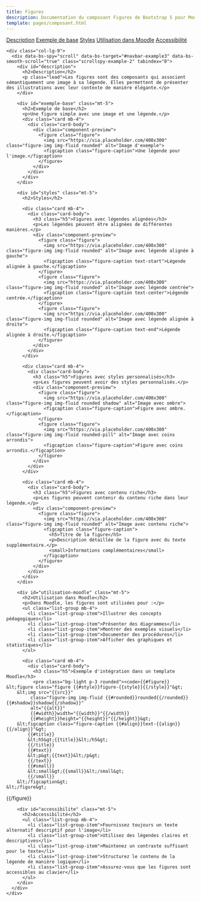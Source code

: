 ```yaml
---
title: Figures
description: Documentation du composant Figures de Bootstrap 5 pour Moodle
template: pages/composant.html
---
```


<div class="container py-4">
  <div class="row">
    <div class="col-lg-3">
      <nav id="navbar-example3" class="h-100 flex-column align-items-stretch pe-4 border-end">
        <nav class="nav nav-pills flex-column">
          <a class="nav-link" href="#description">Description</a>
          <a class="nav-link" href="#exemple-base">Exemple de base</a>
          <a class="nav-link" href="#styles">Styles</a>
          <a class="nav-link" href="#utilisation-moodle">Utilisation dans Moodle</a>
          <a class="nav-link" href="#accessibilite">Accessibilité</a>
        </nav>
      </nav>
    </div>

    <div class="col-lg-9">
      <div data-bs-spy="scroll" data-bs-target="#navbar-example3" data-bs-smooth-scroll="true" class="scrollspy-example-2" tabindex="0">
        <div id="description">
          <h2>Description</h2>
          <p class="lead">Les figures sont des composants qui associent sémantiquement une image à sa légende. Elles permettent de présenter des illustrations avec leur contexte de manière élégante.</p>
        </div>

        <div id="exemple-base" class="mt-5">
          <h2>Exemple de base</h2>
          <p>Une figure simple avec une image et une légende.</p>
          <div class="card mb-4">
            <div class="card-body">
              <div class="component-preview">
                <figure class="figure">
                  <img src="https://via.placeholder.com/400x300" class="figure-img img-fluid rounded" alt="Image d'exemple">
                  <figcaption class="figure-caption">Une légende pour l'image.</figcaption>
                </figure>
              </div>
            </div>
          </div>
        </div>

        <div id="styles" class="mt-5">
          <h2>Styles</h2>

          <div class="card mb-4">
            <div class="card-body">
              <h3 class="h5">Figures avec légendes alignées</h3>
              <p>Les légendes peuvent être alignées de différentes manières.</p>
              <div class="component-preview">
                <figure class="figure">
                  <img src="https://via.placeholder.com/400x300" class="figure-img img-fluid rounded" alt="Image avec légende alignée à gauche">
                  <figcaption class="figure-caption text-start">Légende alignée à gauche.</figcaption>
                </figure>
                <figure class="figure">
                  <img src="https://via.placeholder.com/400x300" class="figure-img img-fluid rounded" alt="Image avec légende centrée">
                  <figcaption class="figure-caption text-center">Légende centrée.</figcaption>
                </figure>
                <figure class="figure">
                  <img src="https://via.placeholder.com/400x300" class="figure-img img-fluid rounded" alt="Image avec légende alignée à droite">
                  <figcaption class="figure-caption text-end">Légende alignée à droite.</figcaption>
                </figure>
              </div>
            </div>
          </div>

          <div class="card mb-4">
            <div class="card-body">
              <h3 class="h5">Figures avec styles personnalisés</h3>
              <p>Les figures peuvent avoir des styles personnalisés.</p>
              <div class="component-preview">
                <figure class="figure">
                  <img src="https://via.placeholder.com/400x300" class="figure-img img-fluid rounded shadow" alt="Image avec ombre">
                  <figcaption class="figure-caption">Figure avec ombre.</figcaption>
                </figure>
                <figure class="figure">
                  <img src="https://via.placeholder.com/400x300" class="figure-img img-fluid rounded-pill" alt="Image avec coins arrondis">
                  <figcaption class="figure-caption">Figure avec coins arrondis.</figcaption>
                </figure>
              </div>
            </div>
          </div>

          <div class="card mb-4">
            <div class="card-body">
              <h3 class="h5">Figures avec contenu riche</h3>
              <p>Les figures peuvent contenir du contenu riche dans leur légende.</p>
              <div class="component-preview">
                <figure class="figure">
                  <img src="https://via.placeholder.com/400x300" class="figure-img img-fluid rounded" alt="Image avec contenu riche">
                  <figcaption class="figure-caption">
                    <h5>Titre de la figure</h5>
                    <p>Description détaillée de la figure avec du texte supplémentaire.</p>
                    <small>Informations complémentaires</small>
                  </figcaption>
                </figure>
              </div>
            </div>
          </div>
        </div>

        <div id="utilisation-moodle" class="mt-5">
          <h2>Utilisation dans Moodle</h2>
          <p>Dans Moodle, les figures sont utilisées pour :</p>
          <ul class="list-group mb-4">
            <li class="list-group-item">Illustrer des concepts pédagogiques</li>
            <li class="list-group-item">Présenter des diagrammes</li>
            <li class="list-group-item">Montrer des exemples visuels</li>
            <li class="list-group-item">Documenter des procédures</li>
            <li class="list-group-item">Afficher des graphiques et statistiques</li>
          </ul>

          <div class="card mb-4">
            <div class="card-body">
              <h3 class="h5">Exemple d'intégration dans un template Moodle</h3>
              <pre class="bg-light p-3 rounded"><code>{{#figure}}
    &lt;figure class="figure {{#style}}figure-{{style}}{{/style}}"&gt;
        &lt;img src="{{src}}"
             class="figure-img img-fluid {{#rounded}}rounded{{/rounded}} {{#shadow}}shadow{{/shadow}}"
             alt="{{alt}}"
             {{#width}}width="{{width}}"{{/width}}
             {{#height}}height="{{height}}"{{/height}}&gt;
        &lt;figcaption class="figure-caption {{#align}}text-{{align}}{{/align}}"&gt;
            {{#title}}
            &lt;h5&gt;{{title}}&lt;/h5&gt;
            {{/title}}
            {{#text}}
            &lt;p&gt;{{text}}&lt;/p&gt;
            {{/text}}
            {{#small}}
            &lt;small&gt;{{small}}&lt;/small&gt;
            {{/small}}
        &lt;/figcaption&gt;
    &lt;/figure&gt;
{{/figure}}</code></pre>
            </div>
          </div>
        </div>

        <div id="accessibilite" class="mt-5">
          <h2>Accessibilité</h2>
          <ul class="list-group mb-4">
            <li class="list-group-item">Fournissez toujours un texte alternatif descriptif pour l'image</li>
            <li class="list-group-item">Utilisez des légendes claires et descriptives</li>
            <li class="list-group-item">Maintenez un contraste suffisant pour le texte</li>
            <li class="list-group-item">Structurez le contenu de la légende de manière logique</li>
            <li class="list-group-item">Assurez-vous que les figures sont accessibles au clavier</li>
          </ul>
        </div>
      </div>
    </div>
  </div>
</div>